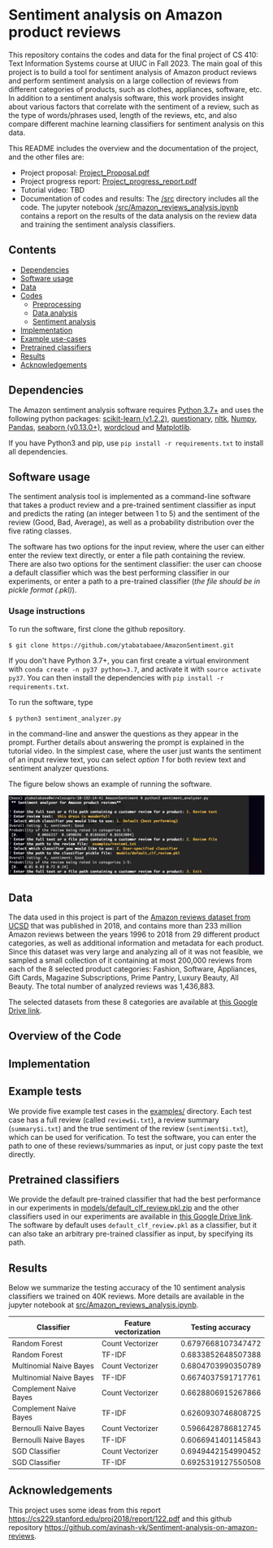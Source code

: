 # Sentiment analysis on Amazon product reviews
This repository contains the codes and data for the final project of CS 410: Text Information Systems course at UIUC in Fall 2023. The main goal of this project is to build a tool for sentiment analysis of Amazon product reviews and perform sentiment analysis on a large collection of reviews from different categories of products, such as clothes, appliances, software, etc. In addition to a sentiment analysis software, this work provides insight about various factors that correlate with the sentiment of a review, such as the type of words/phrases used, length of the reviews, etc, and also compare different machine learning classifiers for sentiment analysis on this data.

This README includes the overview and the documentation of the project, and the other files are:
- Project proposal: [Project_Proposal.pdf](https://github.com/ytabatabaee/AmazonSentiment/blob/main/Project_Proposal.pdf)
- Project progress report: [Project_progress_report.pdf](https://github.com/ytabatabaee/AmazonSentiment/blob/main/Project_progress_report.pdf)
- Tutorial video: TBD
- Documentation of codes and results: The [/src](https://github.com/ytabatabaee/AmazonSentiment/tree/main/src) directory includes all the code. The jupyter notebook [/src/Amazon_reviews_analysis.ipynb](https://github.com/ytabatabaee/AmazonSentiment/blob/main/src/Amazon_reviews_analysis.ipynb) contains a report on the results of the data analysis on the review data and training the sentiment analysis classifiers.


## Contents
- [Dependencies](#dependencies)
- [Software usage](#software)
- [Data](#data)
- [Codes](#codes)
  * [Preprocessing](#preprocessing)
  * [Data analysis](#data-analysis)
  * [Sentiment analysis](#training-and-evaluation)
- [Implementation](#implementation)
- [Example use-cases](#examples)
- [Pretrained classifiers](#pretrained-models)
- [Results](#results)
- [Acknowledgements](#acknowledgements)

## Dependencies
The Amazon sentiment analysis software requires [Python 3.7+](https://www.python.org) and uses the following python packages: [scikit-learn (v1.2.2)](https://scikit-learn.org/stable/index.html), [questionary](https://pypi.org/project/questionary/), [nltk](https://www.nltk.org/), [Numpy](https://numpy.org), [Pandas](https://pandas.pydata.org/), [seaborn (v0.13.0+)](https://seaborn.pydata.org/), [wordcloud](https://pypi.org/project/wordcloud/) and [Matplotlib](https://matplotlib.org/).

If you have Python3 and pip, use `pip install -r requirements.txt` to install all dependencies.

## Software usage
The sentiment analysis tool is implemented as a command-line software that takes a product review and a pre-trained sentiment classifier as input and predicts the rating (an integer between 1 to 5) and the sentiment of the review (Good, Bad, Average), as well as a probability distribution over the five rating classes.

The software has two options for the input review, where the user can either enter the review text directly, or enter a file path containing the review. There are also two options for the sentiment classifier: the user can choose a default classifier which was the best performing classifier in our experiments, or enter a path to a pre-trained classifier (*the file should be in pickle format (.pkl)*).

### Usage instructions
To run the software, first clone the github repository.

`$ git clone https://github.com/ytabatabaee/AmazonSentiment.git`

If you don't have Python 3.7+, you can first create a virtual environment with `conda create -n py37 python=3.7`, and activate it with `source activate py37`. You can then install the dependencies with `pip install -r requirements.txt`.

To run the software, type

`$ python3 sentiment_analyzer.py`

 in the command-line and answer the questions as they appear in the prompt. Further details about answering the prompt is explained in the tutorial video. In the simplest case, where the user just wants the sentiment of an input review text, you can select *option 1* for both review text and sentiment analyzer questions.

The figure below shows an example of running the software.

![alt text](example-test.png)

## Data

The data used in this project is part of the [Amazon reviews dataset from UCSD](https://nijianmo.github.io/amazon/index.html) that was published in 2018, and contains more than 233 million Amazon reviews between the years 1996 to 2018 from 29 different product categories, as well as additional information and metadata for each product. Since this dataset was very large and analyzing all of it was not feasible, we sampled a small collection of it containing at most 200,000 reviews from each of the 8 selected product categories: Fashion, Software, Appliances, Gift Cards, Magazine Subscriptions, Prime Pantry, Luxury Beauty, All Beauty. The total number of analyzed reviews was 1,436,883.

The selected datasets from these 8 categories are available at [this Google Drive link](https://drive.google.com/drive/folders/1V6-7o-2mcjb5A1VQZEFVC3H-xtkz0PyG?usp=sharing).

## Overview of the Code

## Implementation

## Example tests

We provide five example test cases in the [examples/](https://github.com/ytabatabaee/AmazonSentiment/tree/main/examples) directory. Each test case has a full review (called `review$i.txt`), a review summary (`summary$i.txt`) and the true sentiment of the review (`sentiment$i.txt`), which can be used for verification. To test the software, you can enter the path to one of these reviews/summaries as input, or just copy paste the text directly.

## Pretrained classifiers

We provide the default pre-trained classifier that had the best performance in our experiments in [models/default_clf_review.pkl.zip](https://github.com/ytabatabaee/AmazonSentiment/blob/main/models/default_clf_review.pkl.zip) and the other classifiers used in our experiments are available in [this Google Drive link](https://drive.google.com/drive/folders/1w-muQMsE5ft5N56-1vsrtl1P8hRq7ink?usp=sharing). The software by default uses `default_clf_review.pkl` as a classifier, but it can also take an arbitrary pre-trained classifier as input, by specifying its path.

## Results

Below we summarize the testing accuracy of the 10 sentiment analysis classifiers we trained on 40K reviews. More details are available in the jupyter notebook at [src/Amazon_reviews_analysis.ipynb](https://github.com/ytabatabaee/AmazonSentiment/blob/main/src/Amazon_reviews_analysis.ipynb).

| Classifier      | Feature vectorization    |Testing accuracy    |
| ----------- | ----------- | ----------- |
| Random Forest    |   Count Vectorizer      | 0.6797668107347472 |
| Random Forest    |   TF-IDF      | 0.6833852648507388 |
| Multinomial Naive Bayes    |   Count Vectorizer      |  0.6804703990350789 |
| Multinomial Naive Bayes    |   TF-IDF      |  0.6674037591717761 |
| Complement Naive Bayes    |    Count Vectorizer     | 0.6628806915267866 |
| Complement Naive Bayes    |     TF-IDF    | 0.6260930746808725 |
| Bernoulli Naive Bayes    |     Count Vectorizer    | 0.5966428786812745 |
| Bernoulli Naive Bayes    |     TF-IDF    | 0.6066941401145843 |
| SGD Classifier     |     Count Vectorizer    |     0.6949442154990452     |
| SGD Classifier     |     TF-IDF    |     0.6925319127550508     |

## Acknowledgements
This project uses some ideas from this report https://cs229.stanford.edu/proj2018/report/122.pdf and this github repository https://github.com/avinash-vk/Sentiment-analysis-on-amazon-reviews.

